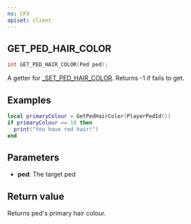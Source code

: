 ```yaml
---
ns: CFX
apiset: client
---
```

## GET_PED_HAIR_COLOR

```c
int GET_PED_HAIR_COLOR(Ped ped);
```

A getter for [_SET_PED_HAIR_COLOR](#_0x4CFFC65454C93A49). Returns -1 if fails to get.

## Examples

```lua
local primaryColour = GetPedHairColor(PlayerPedId())
if primaryColour == 18 then
  print("You have red hair!")
end
```

## Parameters
* **ped**: The target ped

## Return value
Returns ped's primary hair colour.
